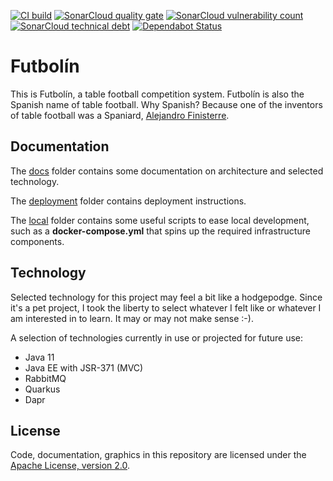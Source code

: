 [![CI build](https://github.com/mthmulders/futbolin/actions/workflows/ci.yml/badge.svg)](https://github.com/mthmulders/futbolin/actions/workflows/ci.yml)
[![SonarCloud quality gate](https://sonarcloud.io/api/project_badges/measure?project=mthmulders_futbolin&metric=alert_status)](https://sonarcloud.io/dashboard?id=mthmulders_futbolin)
[![SonarCloud vulnerability count](https://sonarcloud.io/api/project_badges/measure?project=mthmulders_futbolin&metric=vulnerabilities)](https://sonarcloud.io/dashboard?id=mthmulders_futbolin)
[![SonarCloud technical debt](https://sonarcloud.io/api/project_badges/measure?project=mthmulders_futbolin&metric=sqale_index)](https://sonarcloud.io/dashboard?id=mthmulders_futbolin)
[![Dependabot Status](https://api.dependabot.com/badges/status?host=github&repo=mthmulders/futbolin)](https://dependabot.com)

# Futbolín
This is Futbolín, a table football competition system.
Futbolín is also the Spanish name of table football.
Why Spanish?
Because one of the inventors of table football was a Spaniard, [Alejandro Finisterre](https://en.wikipedia.org/wiki/Alejandro_Finisterre).

## Documentation
The [docs](docs/) folder contains some documentation on architecture and selected technology.

The [deployment](deployment/) folder contains deployment instructions.

The [local](local/) folder contains some useful scripts to ease local development, such as a **docker-compose.yml** that spins up the required infrastructure components.

## Technology
Selected technology for this project may feel a bit like a hodgepodge.
Since it's a pet project, I took the liberty to select whatever I felt like or whatever I am interested in to learn.
It may or may not make sense :-).

A selection of technologies currently in use or projected for future use:

* Java 11
* Java EE with JSR-371 (MVC)
* RabbitMQ
* Quarkus
* Dapr

## License
Code, documentation, graphics in this repository are licensed under the [Apache License, version 2.0](./LICENSE). 